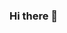 ### Hi there 👋

<!--
**Shohruh-tuit/Shohruh-tuit** is a ✨ _special_ ✨ repository because its `README.md` (this file) appears on your GitHub profile.

Here are some ideas to get you started:

- 🔭 I work at Eriell Group and Enter Engineering!
- 🌱 I’m currently learning flutter!
-->
